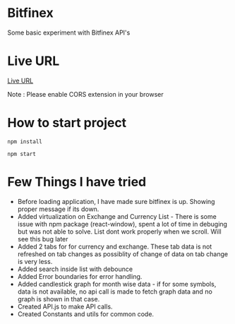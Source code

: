# Bitfinex

Some basic experiment with Bitfinex API's

# Live URL 

[Live URL](https://6265ec92cbf68410ecaff5a6--comfy-beijinho-5b8b98.netlify.app/)

Note : Please enable CORS extension in your browser 

# How to start project

```
npm install
```

```
npm start
```



# Few Things I have tried

- Before loading application, I have made sure bitfinex is up. Showing proper message if its down.
- Added virtualization on Exchange and Currency List - There is some issue with npm package (react-window), spent a lot of time in debuging but was not able to solve. List dont work properly when we scroll. Will see this bug later
- Added 2 tabs for for currency and exchange. These tab data is not refreshed on tab changes as possiblity of change of data on tab change is very less.
- Added search inside list with debounce
- Added Error boundaries for error handling.
- Added candlestick graph for month wise data - if for some symbols,  data is not available, no api call is made to fetch graph data and no graph is shown in that case.
- Created API.js to make API calls.
- Created Constants and utils for common code.
